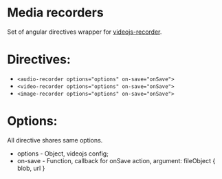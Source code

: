 # Media recorders

Set of angular directives wrapper for [videojs-recorder](https://github.com/collab-project/videojs-record).

# Directives:

 - `<audio-recorder options="options" on-save="onSave">`
 - `<video-recorder options="options" on-save="onSave">`
 - `<image-recorder options="options" on-save="onSave">`
 
 # Options:
 All directive shares same options. 
 
 - options - Object, videojs config;
 - on-save - Function, callback for onSave action, argument: fileObject { blob, url }
